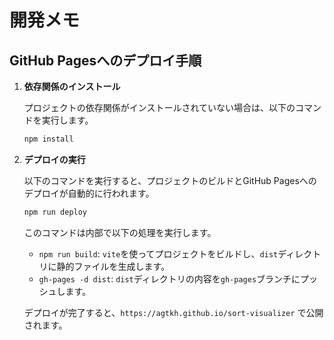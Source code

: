 # 開発メモ

## GitHub Pagesへのデプロイ手順

1.  **依存関係のインストール**

    プロジェクトの依存関係がインストールされていない場合は、以下のコマンドを実行します。

    ```bash
    npm install
    ```

2.  **デプロイの実行**

    以下のコマンドを実行すると、プロジェクトのビルドとGitHub Pagesへのデプロイが自動的に行われます。

    ```bash
    npm run deploy
    ```

    このコマンドは内部で以下の処理を実行します。
    *   `npm run build`: `vite`を使ってプロジェクトをビルドし、`dist`ディレクトリに静的ファイルを生成します。
    *   `gh-pages -d dist`: `dist`ディレクトリの内容を`gh-pages`ブランチにプッシュします。

    デプロイが完了すると、`https://agtkh.github.io/sort-visualizer` で公開されます。

